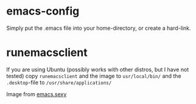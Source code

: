 # emacs-config
Simply put the .emacs file into your home-directory, or create a
hard-link.

# runemacsclient
If you are using Ubuntu (possibly works with other distros, but I have
not tested) copy `runemacsclient` and the image to `usr/local/bin/`
and the `.desktop`-file to `/usr/share/applications/`

Image from [emacs.sexy](https://github.com/picandocodigo/emacs.sexy)